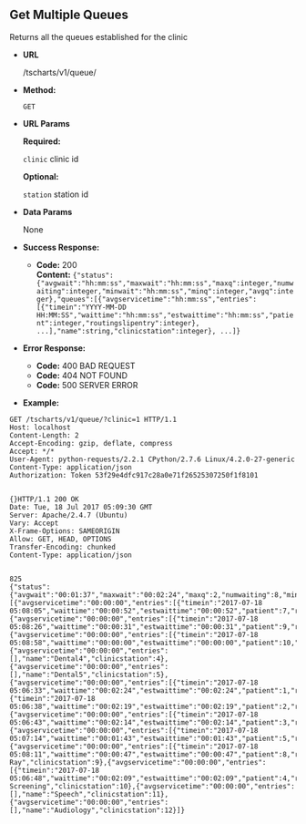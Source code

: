 **Get Multiple Queues**
----
  Returns all the queues established for the clinic

* **URL**

  /tscharts/v1/queue/

* **Method:**

  `GET`
  
*  **URL Params**

   **Required:**
 
   `clinic` clinic id<br />

   **Optional:**
 
   `station` station id<br />

* **Data Params**

   None

* **Success Response:**

  * **Code:** 200 <br />
    **Content:** `{"status":{"avgwait":"hh:mm:ss","maxwait":"hh:mm:ss","maxq":integer,"numwaiting":integer,"minwait":"hh:mm:ss","minq":integer,"avgq":integer},"queues":[{"avgservicetime":"hh:mm:ss","entries":[{"timein":"YYYY-MM-DD HH:MM:SS","waittime":"hh:mm:ss","estwaittime":"hh:mm:ss","patient":integer,"routingslipentry":integer}, ...],"name":string,"clinicstation":integer}, ...]}`
 
* **Error Response:**

  * **Code:** 400 BAD REQUEST<br />
  * **Code:** 404 NOT FOUND<br />
  * **Code:** 500 SERVER ERROR

* **Example:**

```
GET /tscharts/v1/queue/?clinic=1 HTTP/1.1
Host: localhost
Content-Length: 2
Accept-Encoding: gzip, deflate, compress
Accept: */*
User-Agent: python-requests/2.2.1 CPython/2.7.6 Linux/4.2.0-27-generic
Content-Type: application/json
Authorization: Token 53f29e4dfc917c28a0e71f26525307250f1f8101


{}HTTP/1.1 200 OK
Date: Tue, 18 Jul 2017 05:09:30 GMT
Server: Apache/2.4.7 (Ubuntu)
Vary: Accept
X-Frame-Options: SAMEORIGIN
Allow: GET, HEAD, OPTIONS
Transfer-Encoding: chunked
Content-Type: application/json


825
{"status":{"avgwait":"00:01:37","maxwait":"00:02:24","maxq":2,"numwaiting":8,"minwait":"00:00:31","minq":1,"avgq":1},"queues":[{"avgservicetime":"00:00:00","entries":[{"timein":"2017-07-18 05:08:05","waittime":"00:00:52","estwaittime":"00:00:52","patient":7,"routingslipentry":18}],"name":"Dental1","clinicstation":1},{"avgservicetime":"00:00:00","entries":[{"timein":"2017-07-18 05:08:26","waittime":"00:00:31","estwaittime":"00:00:31","patient":9,"routingslipentry":28}],"name":"Dental2","clinicstation":2},{"avgservicetime":"00:00:00","entries":[{"timein":"2017-07-18 05:08:58","waittime":"00:00:00","estwaittime":"00:00:00","patient":10,"routingslipentry":31}],"name":"Dental3","clinicstation":3},{"avgservicetime":"00:00:00","entries":[],"name":"Dental4","clinicstation":4},{"avgservicetime":"00:00:00","entries":[],"name":"Dental5","clinicstation":5},{"avgservicetime":"00:00:00","entries":[{"timein":"2017-07-18 05:06:33","waittime":"00:02:24","estwaittime":"00:02:24","patient":1,"routingslipentry":1},{"timein":"2017-07-18 05:06:38","waittime":"00:02:19","estwaittime":"00:02:19","patient":2,"routingslipentry":5}],"name":"ENT","clinicstation":6},{"avgservicetime":"00:00:00","entries":[{"timein":"2017-07-18 05:06:43","waittime":"00:02:14","estwaittime":"00:02:14","patient":3,"routingslipentry":6}],"name":"Ortho1","clinicstation":7},{"avgservicetime":"00:00:00","entries":[{"timein":"2017-07-18 05:07:14","waittime":"00:01:43","estwaittime":"00:01:43","patient":5,"routingslipentry":13}],"name":"Ortho2","clinicstation":8},{"avgservicetime":"00:00:00","entries":[{"timein":"2017-07-18 05:08:11","waittime":"00:00:47","estwaittime":"00:00:47","patient":8,"routingslipentry":25}],"name":"X-Ray","clinicstation":9},{"avgservicetime":"00:00:00","entries":[{"timein":"2017-07-18 05:06:48","waittime":"00:02:09","estwaittime":"00:02:09","patient":4,"routingslipentry":9}],"name":"Surgery Screening","clinicstation":10},{"avgservicetime":"00:00:00","entries":[],"name":"Speech","clinicstation":11},{"avgservicetime":"00:00:00","entries":[],"name":"Audiology","clinicstation":12}]}
```
